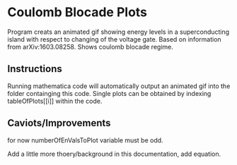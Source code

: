 # Coulomb Blocade Plots

Program creats an animated gif showing energy levels in a superconducting island with respect to changing of the voltage gate. Based on information from arXiv:1603.08258. Shows coulomb blocade regime.

## Instructions

Running mathematica code will automatically output an animated gif into the folder containging this code. Single plots can be obtained by indexing tableOfPlots[[i]] within the code.

## Caviots/Improvements

for now numberOfEnValsToPlot variable must be odd.

Add a little more thoery/background in this documentation, add equation.

